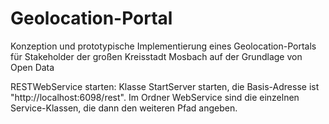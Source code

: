 # Geolocation-Portal
Konzeption und prototypische Implementierung eines Geolocation-Portals für Stakeholder der großen Kreisstadt Mosbach auf der Grundlage von Open Data

RESTWebService starten:
Klasse StartServer starten, die Basis-Adresse ist "http://localhost:6098/rest".
Im Ordner WebService sind die einzelnen Service-Klassen, die dann den weiteren Pfad angeben.
